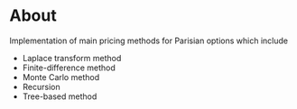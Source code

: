 # About

Implementation of main pricing methods for Parisian options which include
- Laplace transform method
- Finite-difference method
- Monte Carlo method
- Recursion
- Tree-based method

